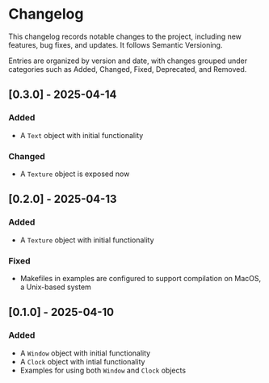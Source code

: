 # Changelog

This changelog records notable changes to the project, including new features, bug fixes, and updates. It follows Semantic Versioning.

Entries are organized by version and date, with changes grouped under categories such as Added, Changed, Fixed, Deprecated, and Removed.

## [0.3.0] - 2025-04-14

### Added
- A `Text` object with initial functionality

### Changed
- A `Texture` object is exposed now

## [0.2.0] - 2025-04-13

### Added
- A `Texture` object with initial functionality

### Fixed
- Makefiles in examples are configured to support compilation on MacOS, a Unix-based system

## [0.1.0] - 2025-04-10

### Added
- A `Window` object with initial functionality
- A `Clock` object with intial functionality
- Examples for using both `Window` and `Clock` objects
